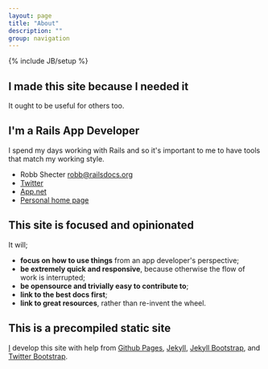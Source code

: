 ```yaml
---
layout: page
title: "About"
description: ""
group: navigation
---
```

{% include JB/setup %}

## I made this site because I needed it ##

It ought to be useful for others too.


## I'm a Rails App Developer ##

I spend my days working with Rails and so it's important to me to have
tools that match my working style.

* Robb Shecter <robb@railsdocs.org>
* [Twitter](http://twitter.com/dogweather)
* [App.net](http://alpha.app.net/dogweather)
* [Personal home page](http://www.weblaws.org/robb/about)



## This site is focused and opinionated ## 

It will;

* **focus on how to use things** from an app developer's perspective;
* **be extremely quick and responsive**, because otherwise the 
    flow of work is interrupted;
* **be opensource and trivially easy to contribute to**;
* **link to the best docs first**;
* **link to great resources**, rather than re-invent the wheel.


## This is a precompiled static site ##

[I](http://www.weblaws.org/robb/about) develop this site with help from
[Github Pages](http://pages.github.com),
[Jekyll](http://jekyllrb.com),
[Jekyll Bootstrap](http://jekyllbootstrap.com), and
[Twitter Bootstrap](http://twitter.github.com/bootstrap/).


